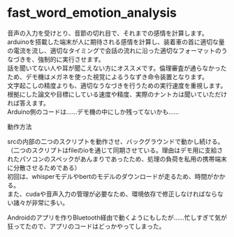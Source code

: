 # fast_word_emotion_analysis

音声の入力を受けとり、音節の切れ目で、それまでの感情を計算します。  
arduinoを搭載した端末が人に期待される感情を計算し、装着車の首に適切な量の電流を流し、適切なタイミングで会話の流れに沿った適切なフォーマットのうなづきを、強制的に実行させます。  
話を聞いてない人や耳が聞こえない方にオススメです。倫理審査が通らなかったため、デモ機はメガネを使った視覚によるうなずき命令装置となります。  
文字起こしの精度よりも、適切なうなづきを行うための実行速度を重視します。根拠にした論文や目標にしている速度や精度、実際のナントカは聞いていただければ答えます。  
Arduino側のコードは……デモ機の中にしか残ってないかも……

動作方法

srcの内部の二つのスクリプトを動作させ、バックグラウンドで動かし続ける。  
（二つのスクリプトはfileのioを通じて同期させている。理由はデモ用に支給されたパソコンのスペックがあんまりであったため、処理の負荷を私用の携帯端末に分散させるためである）  
初回は、whisperモデルやbertのモデルのダウンロードが走るため、時間がかかる。  
また、cudaや音声入力の管理が必要なため、環境依存で修正しなければならない諸々が非常に多い。  

Androidのアプリを作りBluetooth経由で動くようにもしたが……忙しすぎて気が狂ってたので、アプリのコードはどっかやってしまった。
